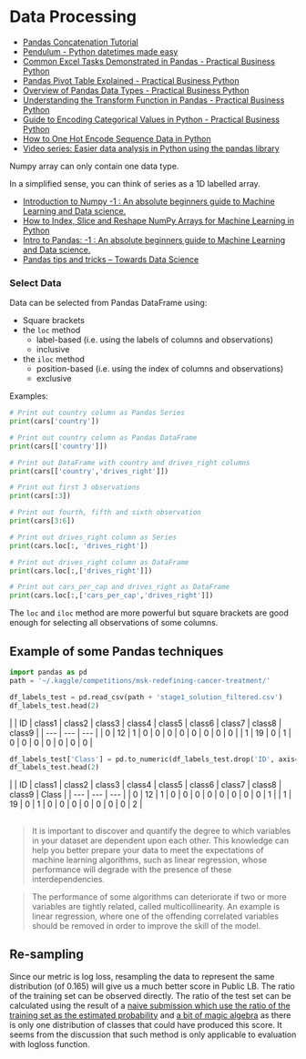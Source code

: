 # Data Processing

* [Pandas Concatenation Tutorial](https://www.dataquest.io/blog/pandas-concatenation-tutorial/)
* [Pendulum - Python datetimes made easy](https://pendulum.eustace.io/)
* [Common Excel Tasks Demonstrated in Pandas - Practical Business Python](http://pbpython.com/excel-pandas-comp.html)
* [Pandas Pivot Table Explained - Practical Business Python](http://pbpython.com/pandas-pivot-table-explained.html)
* [Overview of Pandas Data Types - Practical Business Python](http://pbpython.com/pandas_dtypes.html)
* [Understanding the Transform Function in Pandas - Practical Business Python](http://pbpython.com/pandas_transform.html)
* [Guide to Encoding Categorical Values in Python - Practical Business Python](http://pbpython.com/categorical-encoding.html)
* [How to One Hot Encode Sequence Data in Python](https://machinelearningmastery.com/how-to-one-hot-encode-sequence-data-in-python/)
* [Video series: Easier data analysis in Python using the pandas library](http://www.dataschool.io/easier-data-analysis-with-pandas/)



Numpy array can only contain one data type.

In a simplified sense, you can think of series as a 1D labelled array.

* [Introduction to Numpy -1 : An absolute beginners guide to Machine Learning and Data science.](https://hackernoon.com/introduction-to-numpy-1-an-absolute-beginners-guide-to-machine-learning-and-data-science-5d87f13f0d51)
* [How to Index, Slice and Reshape NumPy Arrays for Machine Learning in Python](https://machinelearningmastery.com/index-slice-reshape-numpy-arrays-machine-learning-python/)
* [Intro to Pandas: -1 : An absolute beginners guide to Machine Learning and Data science.](https://hackernoon.com/intro-to-pandas-1-an-absolute-beginners-guide-to-machine-learning-and-data-science-a1fed3a6f0f3)
* [Pandas tips and tricks – Towards Data Science](https://towardsdatascience.com/pandas-tips-and-tricks-33bcc8a40bb9)

### Select Data

Data can be selected from Pandas DataFrame using:

* Square brackets
* the `loc` method
  * label-based \(i.e. using the labels of columns and observations\)
  * inclusive
* the `iloc` method
  * position-based \(i.e. using the index of columns and observations\)
  * exclusive

Examples:

```python
# Print out country column as Pandas Series
print(cars['country'])​

# Print out country column as Pandas DataFrame
print(cars[['country']]) 

# Print out DataFrame with country and drives_right columns
print(cars[['country','drives_right']])

​# Print out first 3 observations
print(cars[:3]) ​

# Print out fourth, fifth and sixth observation
print(cars[3:6])

​# Print out drives_right column as Series
print(cars.loc[:, 'drives_right'])​

# Print out drives_right column as DataFrame
print(cars.loc[:,['drives_right']])​

# Print out cars_per_cap and drives_right as DataFrame
print(cars.loc[:,['cars_per_cap','drives_right']])
```

The `loc` and `iloc` method are more powerful but square brackets are good enough for selecting all observations of some columns.

### 

## Example of some Pandas techniques

```python
import pandas as pd
path = '~/.kaggle/competitions/msk-redefining-cancer-treatment/'

df_labels_test = pd.read_csv(path + 'stage1_solution_filtered.csv')
df_labels_test.head(2)
```

|  | ID | class1 | class2 | class3 | class4 | class5 | class6 | class7 | class8 | class9 |
| --- | --- | --- |
| 0 | 12 | 1 | 0 | 0 | 0 | 0 | 0 | 0 | 0 | 0 |
| 1 | 19 | 0 | 1 | 0 | 0 | 0 | 0 | 0 | 0 | 0 |

```python
df_labels_test['Class'] = pd.to_numeric(df_labels_test.drop('ID', axis=1).idxmax(axis=1).str[5:])
df_labels_test.head(2)
```

|  | ID | class1 | class2 | class3 | class4 | class5 | class6 | class7 | class8 | class9 | Class |
| --- | --- | --- |
| 0 | 12 | 1 | 0 | 0 | 0 | 0 | 0 | 0 | 0 | 0 | 1 |
| 1 | 19 | 0 | 1 | 0 | 0 | 0 | 0 | 0 | 0 | 0 | 2 |

## 



> It is important to discover and quantify the degree to which variables in your dataset are dependent upon each other. This knowledge can help you better prepare your data to meet the expectations of machine learning algorithms, such as linear regression, whose performance will degrade with the presence of these interdependencies.

> The performance of some algorithms can deteriorate if two or more variables are tightly related, called multicollinearity. An example is linear regression, where one of the offending correlated variables should be removed in order to improve the skill of the model.



## Re-sampling

Since our metric is log loss, resampling the data to represent the same distribution \(of 0.165\) will give us a much better score in Public LB. The ratio of the training set can be observed directly. The ratio of the test set can be calculated using the result of a [naive submission which use the ratio of the training set as the estimated probability](https://www.kaggle.io/svf/1077333/f8eecce4cf447dccad546c8ec882e0d1/__results__.html#Test-Submission) and [a bit of magic algebra](https://www.kaggle.com/davidthaler/quora-question-pairs/how-many-1-s-are-in-the-public-lb) as there is only one distribution of classes that could have produced this score. It seems from the discussion that such method is only applicable to evaluation with logloss function.

